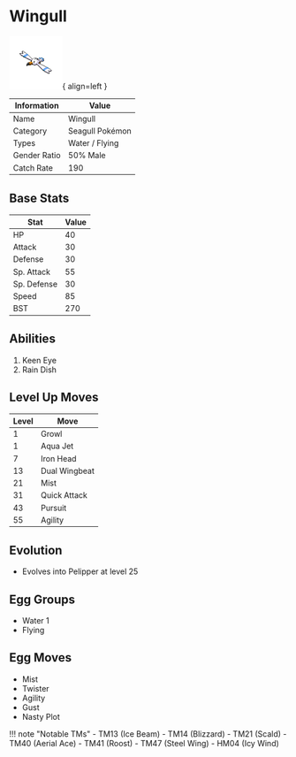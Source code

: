# Wingull

![Wingull](../images/pokemon/278.png){ align=left }

| Information | Value |
|------------|--------|
| Name | Wingull |
| Category | Seagull Pokémon |
| Types | Water / Flying |
| Gender Ratio | 50% Male |
| Catch Rate | 190 |

## Base Stats

| Stat | Value |
|------|-------|
| HP | 40 |
| Attack | 30 |
| Defense | 30 |
| Sp. Attack | 55 |
| Sp. Defense | 30 |
| Speed | 85 |
| BST | 270 |

## Abilities
1. Keen Eye
2. Rain Dish

## Level Up Moves
| Level | Move |
|-------|------|
| 1 | Growl |
| 1 | Aqua Jet |
| 7 | Iron Head |
| 13 | Dual Wingbeat |
| 21 | Mist |
| 31 | Quick Attack |
| 43 | Pursuit |
| 55 | Agility |

## Evolution
- Evolves into Pelipper at level 25

## Egg Groups
- Water 1
- Flying

## Egg Moves
- Mist
- Twister
- Agility
- Gust
- Nasty Plot

!!! note "Notable TMs"
    - TM13 (Ice Beam)
    - TM14 (Blizzard)
    - TM21 (Scald)
    - TM40 (Aerial Ace)
    - TM41 (Roost)
    - TM47 (Steel Wing)
    - HM04 (Icy Wind)
